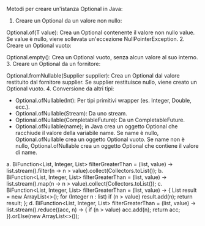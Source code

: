 
Metodi per creare un'istanza Optional in Java:
1. Creare un Optional da un valore non nullo:

Optional.of(T value): Crea un Optional contenente il valore non nullo value. Se value è nullo, viene sollevata un'eccezione NullPointerException.
2. Creare un Optional vuoto:

Optional.empty(): Crea un Optional vuoto, senza alcun valore al suo interno.
3. Creare un Optional da un fornitore:

Optional.fromNullable(Supplier<T> supplier): Crea un Optional dal valore restituito dal fornitore supplier. Se supplier restituisce nullo, viene creato un Optional vuoto.
4. Conversione da altri tipi:

- Optional.ofNullable(Int): Per tipi primitivi wrapper (es. Integer, Double, ecc.).
- Optional.ofNullable(Stream<T>): Da uno stream.
- Optional.ofNullable(CompletableFuture<T>): Da un CompletableFuture.
- Optional.ofNullable(name); in Java crea un oggetto Optional che racchiude il valore della variabile name.
  Se name è nullo, Optional.ofNullable crea un oggetto Optional vuoto.
  Se name non è nullo, Optional.ofNullable crea un oggetto Optional che contiene il valore di name.





a. BiFunction<List<Integer>, Integer, List<Integer>> filterGreaterThan = (list, value) -> list.stream().filter(n -> n > value).collect(Collectors.toList());
b. BiFunction<List<Integer>, Integer, List<Integer>> filterGreaterThan = (list, value) -> list.stream().map(n -> n > value).collect(Collectors.toList());
c. BiFunction<List<Integer>, Integer, List<Integer>> filterGreaterThan = (list, value) -> { List<Integer> result = new ArrayList<>(); for (Integer n : list) if (n > value) result.add(n); return result; };
d. BiFunction<List<Integer>, Integer, List<Integer>> filterGreaterThan = (list, value) -> list.stream().reduce((acc, n) -> { if (n > value) acc.add(n); return acc; }).orElse(new ArrayList<>());